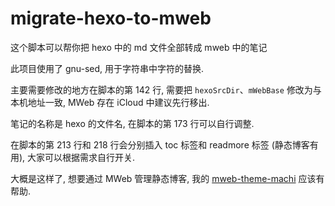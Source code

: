 # migrate-hexo-to-mweb
这个脚本可以帮你把 hexo 中的 md 文件全部转成 mweb 中的笔记

此项目使用了 gnu-sed, 用于字符串中字符的替换.

主要需要修改的地方在脚本的第 142 行, 需要把 `hexoSrcDir`、`mWebBase` 修改为与本机地址一致, MWeb 存在 iCloud 中建议先行移出.

笔记的名称是 hexo 的文件名, 在脚本的第 173 行可以自行调整.

在脚本的第 213 行和 218 行会分别插入 toc 标签和 readmore 标签 (静态博客有用), 大家可以根据需求自行开关.

大概是这样了, 想要通过 MWeb 管理静态博客, 我的 [mweb-theme-machi](https://github.com/imzhizi/mweb-theme-machi) 应该有帮助.